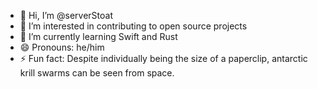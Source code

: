 - 👋 Hi, I’m @serverStoat
- 👀 I’m interested in contributing to open source projects
- 🌱 I’m currently learning Swift and Rust
- 😄 Pronouns: he/him
- ⚡ Fun fact: Despite individually being the size of a paperclip, antarctic krill swarms can be seen from space.

<!---
serverStoat/serverStoat is a ✨ special ✨ repository because its `README.md` (this file) appears on your GitHub profile.
You can click the Preview link to take a look at your changes.
--->

